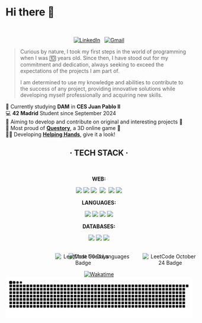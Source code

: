 <h1>Hi there 👋</h1>

<br>

<div align="center">

[![LinkedIn](https://skillicons.dev/icons?i=linkedin)](https://www.linkedin.com/in/jorge-lopez-puebla) &nbsp;
[![Gmail](https://skillicons.dev/icons?i=gmail)](mailto:lopezpueblajorge@gmail.com)

</div>

> Curious by nature, I took my first steps in the world of programming when I was 🔟 years old. Since then, I have stood out for my commitment and dedication, always seeking to exceed the expectations of the projects I am part of.
>
> I am determined to use my knowledge and abilities to contribute to the success of any project, providing innovative solutions while developing myself professionally and acquiring new skills.

 🧠 Currently studying **DAM** in **CES Juan Pablo II** <br> 
 💻 **42 Madrid** Student since September 2024 <br>
 🎯 Aiming to develop and contribute on original and interesting projects 👀 <br>
 🥳 Most proud of <a href="https://github.com/Jorge-lopz/Questory" target="_questory">**Questory**</a>, a 3D online game 🚀 <br>
 🫶🏼 Developing <a href="https://github.com/Jorge-lopz/Helping-Hands" target="_helpinghands">**Helping Hands**</a>, give it a look! <br>

<div align="center">
    
## · TECH STACK ·

<br>

**WEB:** <div align=center>
    <img src="https://icon.icepanel.io/Technology/svg/HTML5.svg" width=50>
    <img src="https://icon.icepanel.io/Technology/svg/CSS3.svg" width=50>
    <img src="https://icon.icepanel.io/Technology/svg/JavaScript.svg" width=48>&nbsp;
    <img src="https://icon.icepanel.io/Technology/svg/TypeScript.svg" width=48>&nbsp;
    <img src="https://icon.icepanel.io/Technology/svg/Bootstrap.svg" width=50>
    <img src="https://icon.icepanel.io/Technology/svg/Angular.svg" width=52>
</div>

**LANGUAGES:** <div align=center>
    <img src="https://icon.icepanel.io/Technology/svg/Java.svg" width=50>
    <img src="https://icon.icepanel.io/Technology/svg/Kotlin.svg" width=50>
    <img src="https://icon.icepanel.io/Technology/svg/Python.svg" width=50>
    <img src="https://icon.icepanel.io/Technology/svg/C.svg" width=50>
</div>

**DATABASES:** <div align=center>
    <img src="https://icon.icepanel.io/Technology/svg/PostgresSQL.svg" width=50>
    <img src="https://icon.icepanel.io/Technology/svg/MongoDB.svg" width=50>
    <img src="https://icon.icepanel.io/Technology/svg/MySQL.svg" width=50>
</div>

<br>

<a href="https://leetcode.com/u/jorge-lopz/" target="_blank">
    <img src="https://assets.leetcode.com/static_assets/marketing/2024-50.gif" alt="LeetCode 50 Days Badge" width="150px" style="position:absolute"/>
</a>
&nbsp;&nbsp;&nbsp;&nbsp;&nbsp;&nbsp;&nbsp;&nbsp;
<img height=160 alt="Most Used Languages" src="https://readme-stats-eight-lilac.vercel.app/api/top-langs/?username=Jorge-lopz&layout=compact&theme=dark&bg_color=0d1117&border_color=262b32" />
&nbsp;&nbsp;&nbsp;&nbsp;&nbsp;&nbsp;&nbsp;&nbsp;
<a href="https://leetcode.com/u/jorge-lopz/" target="_blank">
    <img src="https://assets.leetcode.com/static_assets/public/images/badges/2024/gif/2024-10.gif" alt="LeetCode October 24 Badge" width="150px" style="position:absolute"/>
</a>
<br><br>

[![Wakatime](https://wakatime.com/badge/user/43299b95-37b5-4319-89dd-7bbef7fb1dcb.svg?style=social)](https://wakatime.com/@43299b95-37b5-4319-89dd-7bbef7fb1dcb)
![Snake animation](https://raw.githubusercontent.com/jorge-lopz/jorge-lopz/output/github-contribution-grid-snake-dark.svg)

</div>

